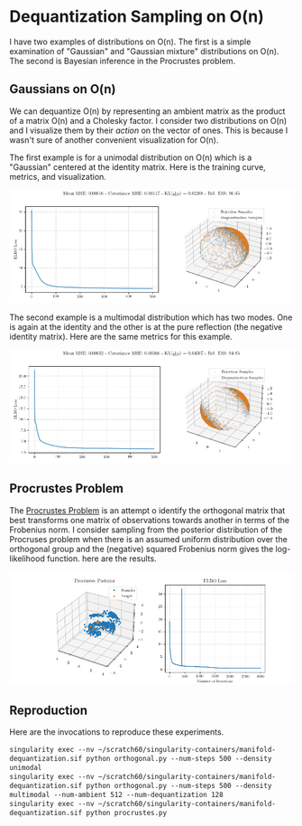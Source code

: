 # Dequantization Sampling on O(n)

I have two examples of distributions on O(n). The first is a simple examination of "Gaussian" and "Gaussian mixture" distributions on O(n). The second is Bayesian inference in the Procrustes problem.

## Gaussians on O(n)

We can dequantize O(n) by representing an ambient matrix as the product of a matrix O(n) and a Cholesky factor. I consider two distributions on O(n) and I visualize them by their *action* on the vector of ones. This is because I wasn't sure of another convenient visualization for O(n).

The first example is for a unimodal distribution on O(n) which is a "Gaussian" centered at the identity matrix. Here is the training curve, metrics, and visualization.

![](images/orthogonal-unimodal.png)

The second example is a multimodal distribution which has two modes. One is again at the identity and the other is at the pure reflection (the negative identity matrix). Here are the same metrics for this example.

![](images/orthogonal-multimodal.png)

## Procrustes Problem

The [Procrustes Problem](https://en.wikipedia.org/wiki/Orthogonal_Procrustes_problem) is an attempt o identify the orthogonal matrix that best transforms one matrix of observations towards another in terms of the Frobenius norm. I consider sampling from the posterior distribution of the Procruses problem when there is an assumed uniform distribution over the orthogonal group and the (negative) squared Frobenius norm gives the log-likelihood function. here are the results.

![](images/procrustes.png)

## Reproduction

Here are the invocations to reproduce these experiments.

```
singularity exec --nv ~/scratch60/singularity-containers/manifold-dequantization.sif python orthogonal.py --num-steps 500 --density unimodal
singularity exec --nv ~/scratch60/singularity-containers/manifold-dequantization.sif python orthogonal.py --num-steps 500 --density multimodal --num-ambient 512 --num-dequantization 128
singularity exec --nv ~/scratch60/singularity-containers/manifold-dequantization.sif python procrustes.py
```
